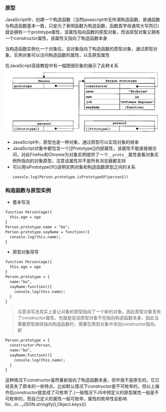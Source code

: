 ### 原型
  JavaScript中，创建一个构造函数（当然javascript中无所谓构造函数，普通函数与构造函数基本一致，只是为了表明函数为构造函数，函数首字母通常大写而已）就会拥有一个prototype属性，该属性指向函数的原型对象，而该原型对象又拥有一个constructor属性，该属性又指向了构造函数本身
  
  当构造函数实例化一个对象后，该对象指向了构造函数的原型对象，通过原型对象，实例对象可以访问构造函数的属性，以及原型属性
  
  在JavaScript高级教程中有一幅图很形象的展示了此种关系
  ![img](/media/prototype1.png)

+ JavaScript中，原型也是一种对象，通过原型可以实现对象的继承
+ JavaScript对象中都包含一个[[Prototype]]内部属性，该属性不能直接被访问，对此Firefox和Chrome为对象实例提供了一个`__proto__`属性查看对象实例所指向的对象原型，注意该属性并不是所有浏览器都支持
+ 可以用isPrototypeOf()说明实例对象和构造函数原型之间的关系
  ```
  console.log(Person.prototype.isPrototypeOf(person1))
  ```

### 构造函数与原型实例
+ 基本写法
```
function Person(age){
  this.age = age
}
Person.prototype.name = "bo";
Person.prototype.sayName = function(){
  console.log(this.name);
}
```
+ 原型对象简写
```
function Person(age){
  this.age = age
}
Person.prototype = {
  name:"bo",
  sayName:function(){
    console.log(this.name);
  }
}
```
> 注意该写法其实上是让对象的原型指向了一个新的对象，因此原型对象丢失了constructor属性，也就是说该原型对象不在指向构造函数本身，因此当需要原型继续指向构造函数时，需要在原型对象中添加constructor指向，即
```
Person.prototype = {
  constructor:Person,
  name:"bo",
  sayName:function(){
    console.log(this.name);
  }
}
```
这种情况下constructor虽然重新指向了构造函数本身，但毕竟不是原生的，它已经丢失了原本的一些特点，比如默认情况下constructor是不可枚举的，但以上操作后constructor就变成了可枚举了.(一般情况下JS中预定义的原型属性一般是不可枚举的，而自己定义的属性一般可枚举，属性的枚举性会影响for...in...,JSON.stringify(),Object.keys())

